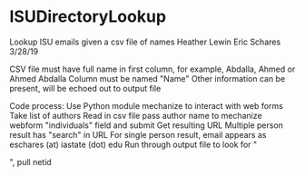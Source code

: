 # ISUDirectoryLookup
Lookup ISU emails given a csv file of names
Heather Lewin
Eric Schares
3/28/19

CSV file must have full name in first column, for example, Abdalla, Ahmed or Ahmed Abdalla
Column must be named "Name"
Other information can be present, will be echoed out to output file

Code process:
Use Python module mechanize to interact with web forms
Take list of authors
Read in csv file
pass author name to mechanize webform "individuals" field and submit
Get resulting URL
Multiple person result has "search" in URL
For single person result, email appears as eschares (at) iastate (dot) edu
Run through output file to look for "<noscript><div>", pull netid
